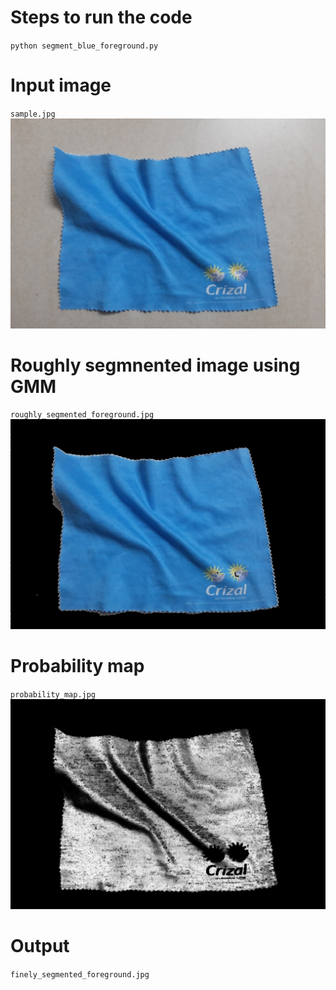 # Steps to run the code
`python segment_blue_foreground.py`

# Input image
`sample.jpg`
![Raw Image](resized_raw_img.jpg)


# Roughly segmnented image using GMM
`roughly_segmented_foreground.jpg`
![roughly_segmented_foreground](roughly_segmented_foreground.jpg)

# Probability map
`probability_map.jpg`
![roughly_segmented_foreground](probability_map.jpg)

# Output
`finely_segmented_foreground.jpg`
